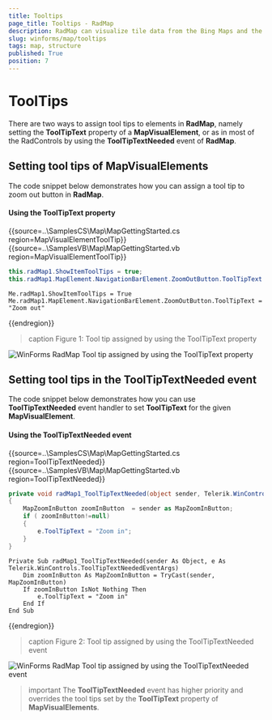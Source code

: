 ```yaml
---
title: Tooltips
page_title: Tooltips - RadMap
description: RadMap can visualize tile data from the Bing Maps and the OpenStreetMaps REST services as well as from the local file system.
slug: winforms/map/tooltips
tags: map, structure
published: True
position: 7 
---
```


# ToolTips

There are two ways to assign tool tips to elements in __RadMap__, namely setting the __ToolTipText__ property of a __MapVisualElement__, or as in most of the RadControls by using the __ToolTipTextNeeded__ event of __RadMap__.
      

## Setting tool tips of MapVisualElements

The code snippet below demonstrates how you can assign a tool tip to zoom out button in __RadMap__.

#### Using the ToolTipText property

{{source=..\SamplesCS\Map\MapGettingStarted.cs region=MapVisualElementToolTip}} 
{{source=..\SamplesVB\Map\MapGettingStarted.vb region=MapVisualElementToolTip}} 

````C#
this.radMap1.ShowItemToolTips = true;
this.radMap1.MapElement.NavigationBarElement.ZoomOutButton.ToolTipText = "Zoom out";

````
````VB.NET
Me.radMap1.ShowItemToolTips = True
Me.radMap1.MapElement.NavigationBarElement.ZoomOutButton.ToolTipText = "Zoom out"

````

{{endregion}} 

>caption Figure 1: Tool tip assigned by using the ToolTipText property

![WinForms RadMap Tool tip assigned by using the ToolTipText property](images/map-tooltips001.png)

## Setting tool tips in the ToolTipTextNeeded event

The code snippet below demonstrates how you can use __ToolTipTextNeeded__ event handler to set __ToolTipText__ for the given __MapVisualElement__.

#### Using the ToolTipTextNeeded event

{{source=..\SamplesCS\Map\MapGettingStarted.cs region=ToolTipTextNeeded}} 
{{source=..\SamplesVB\Map\MapGettingStarted.vb region=ToolTipTextNeeded}} 

````C#
private void radMap1_ToolTipTextNeeded(object sender, Telerik.WinControls.ToolTipTextNeededEventArgs e)
{
    MapZoomInButton zoomInButton  = sender as MapZoomInButton;
    if ( zoomInButton!=null)
    {
        e.ToolTipText = "Zoom in";
    }
}

````
````VB.NET
Private Sub radMap1_ToolTipTextNeeded(sender As Object, e As Telerik.WinControls.ToolTipTextNeededEventArgs)
    Dim zoomInButton As MapZoomInButton = TryCast(sender, MapZoomInButton)
    If zoomInButton IsNot Nothing Then
        e.ToolTipText = "Zoom in"
    End If
End Sub

````

{{endregion}} 


>caption Figure 2: Tool tip assigned by using the ToolTipTextNeeded event

![WinForms RadMap Tool tip assigned by using the ToolTipTextNeeded event](images/map-tooltips002.png)

>important The __ToolTipTextNeeded__ event has higher priority and overrides the tool tips set by the __ToolTipText__ property of __MapVisualElements__.
>


